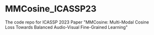 # MMCosine_ICASSP23
 The code repo for ICASSP 2023 Paper "MMCosine: Multi-Modal Cosine Loss Towards Balanced Audio-Visual Fine-Grained Learning"
